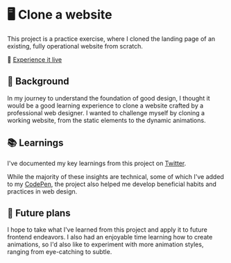 # 🖥️ Clone a website 
This project is a practice exercise, where I cloned the landing page of an existing, fully operational website from scratch.

🔗 [Experience it live](https://recreate-designjoy.vercel.app)

## 🌱 Background
In my journey to understand the foundation of good design, I thought it would be a good learning experience to clone a website crafted by a professional web designer. I wanted to challenge myself by cloning a working website, from the static elements to the dynamic animations.

## 📚 Learnings
I've documented my key learnings from this project on [Twitter](https://x.com/natsu_bee8/status/1736738891405865324?s=20).

While the majority of these insights are technical, some of which I've added to my [CodePen](https://codepen.io/beverlyn-the-vuer), the project also helped me develop beneficial habits and practices in web design.


## 🤔 Future plans
I hope to take what I've learned from this project and apply it to future frontend endeavors. I also had an enjoyable time learning how to create animations, so I'd also like to experiment with more animation styles, ranging from eye-catching to subtle.


